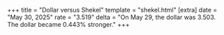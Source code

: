 +++
title = "Dollar versus Shekel"
template = "shekel.html"
[extra]
date = "May 30, 2025"
rate = "3.519"
delta = "On May 29, the dollar was 3.503. The dollar became 0.443% stronger."
+++
